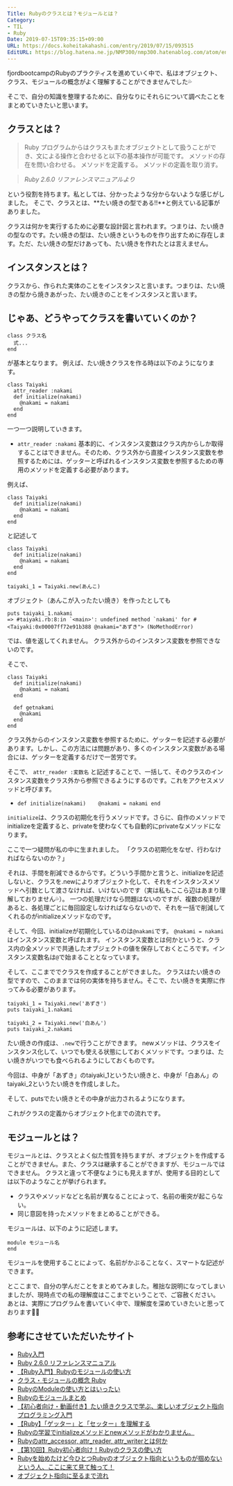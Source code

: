 ```yaml
---
Title: Rubyのクラスとは？モジュールとは？
Category:
- TIL
- Ruby
Date: 2019-07-15T09:35:15+09:00
URL: https://docs.koheitakahashi.com/entry/2019/07/15/093515
EditURL: https://blog.hatena.ne.jp/NMP300/nmp300.hatenablog.com/atom/entry/17680117127217863793
---
```


fjordbootcampのRubyのプラクティスを進めていく中で、私はオブジェクト、クラス、モジュールの概念がよく理解することができませんでした💦

そこで、自分の知識を整理するために、自分なりにそれらについて調べたことをまとめていきたいと思います。

## クラスとは？
>Ruby プログラムからはクラスもまたオブジェクトとして扱うことができ、文による操作と合わせると以下の基本操作が可能です。
>メソッドの存在を問い合わせる。
>メソッドを定義する。
>メソッドの定義を取り消す。

> *Ruby 2.6.0 リファレンスマニュアルより*
 


という役割を持ちます。私としては、分かったような分からないような感じがしました。
そこで、クラスとは、**たい焼きの型である!!**と例えている記事がありました。

クラスは何かを実行するために必要な設計図と言われます。つまりは、たい焼きの型なのです。たい焼きの型は、たい焼きというものを作り出すために存在します。ただ、たい焼きの型だけあっても、たい焼きを作れたとは言えません。


## インスタンスとは？
クラスから、作られた実体のことをインスタンスと言います。つまりは、たい焼きの型から焼きあがった、たい焼きのことをインスタンスと言います。

## じゃあ、どうやってクラスを書いていくのか？

```
class クラス名
  式...
end
```

が基本となります。
例えば、たい焼きクラスを作る時は以下のようになります。

```
class Taiyaki
  attr_reader :nakami
  def initialize(nakami)
    @nakami = nakami
  end
end
```

一つ一つ説明していきます。

- `attr_reader :nakami`
基本的に、インスタンス変数はクラス内からしか取得することはできません。そのため、クラス外から直接インスタンス変数を参照するためには、ゲッターと呼ばれるインスタンス変数を参照するための専用のメソッドを定義する必要があります。

例えば、

```
class Taiyaki
  def initialize(nakami)
    @nakami = nakami
  end
end
```

と記述して

```
class Taiyaki
  def initialize(nakami)
    @nakami = nakami
  end
end

taiyaki_1 = Taiyaki.new(あんこ)
```
オブジェクト（あんこが入ったたい焼き）を作ったとしても

```
puts taiyaki_1.nakami
=> #taiyaki.rb:8:in `<main>': undefined method `nakami' for #<Taiyaki:0x00007ff72e91b388 @nakami="あずき"> (NoMethodError)
```

では、値を返してくれません。
クラス外からのインスタンス変数を参照できないのです。

そこで、
```
class Taiyaki
  def initialize(nakami)
    @nakami = nakami
  end
  
  def getnakami
    @nakami
  end
end
```

クラス外からのインスタンス変数を参照するために、ゲッターを記述する必要があります。しかし、この方法には問題があり、多くのインスタンス変数がある場合には、ゲッターを定義するだけで一苦労です。

そこで、
`attr_reader :変数名`
と記述することで、一括して、そのクラスのインスタンス変数をクラス外から参照できるようにするのです。これをアクセスメソッドと呼びます。



- `def initialize(nakami)   
      @nakami = nakami
    end`


`initialize`は、クラスの初期化を行うメソッドです。さらに、自作のメソッドでinitializeを定義すると、privateを使わなくても自動的にprivateなメソッドになります。

ここで一つ疑問が私の中に生まれました。
「クラスの初期化をなぜ、行わなければならないのか？」

それは、手間を削減できるからです。どういう手間かと言うと、initializeを記述しないと、クラスを.newによりオブジェクト化して、それをインスタンスメソッドへ引数として渡さなければ、いけないのです（実は私もここら辺はあまり理解しておりません💦）。
一つの処理だけなら問題はないのですが、複数の処理があると、各処理ごとに毎回設定しなければならないので、それを一括で削減してくれるのがinitializeメソッドなのです。

そして、今回、initializeが初期化しているのは`@nakami`です。
`@nakami = nakami`はインスタンス変数と呼ばれます。
インスタンス変数とは何かというと、クラス内の全メソッドで共通したオブジェクトの値を保存しておくところです。インスタンス変数名は`@`で始まることとなっています。


そして、ここまででクラスを作成することができました。
クラスはたい焼きの型ですので、このままでは何の実体を持ちません。そこで、たい焼きを実際に作ってみる必要があります。


```
taiyaki_1 = Taiyaki.new('あずき')
puts taiyaki_1.nakami

taiyaki_2 = Taiyaki.new('白あん')
puts taiyaki_2.nakami
```

たい焼きの作成は、`.new`で行うことができます。
newメソッドは、クラスをインスタンス化して、いつでも使える状態にしておくメソッドです。つまりは、たい焼きがいつでも食べられるようにしておくものです。

今回は、中身が「あずき」のtaiyaki_1というたい焼きと、中身が「白あん」のtaiyaki_2というたい焼きを作成しました。

そして、putsでたい焼きとその中身が出力されるようになります。

これがクラスの定義からオブジェクト化までの流れです。


## モジュールとは？
モジュールとは、クラスとよく似た性質を持ちますが、オブジェクトを作成することができません。また、クラスは継承することができますが、モジュールではできません。
クラスと違って不便なようにも見えますが、使用する目的としては以下のようなことが挙げられます。
- クラスやメソッドなどと名前が異なることによって、名前の衝突が起こらない。
- 同じ意図を持ったメソッドをまとめることができる。


モジュールは、以下のように記述します。
```
module モジュール名
end
```

モジュールを使用することによって、名前がかぶることなく、スマートな記述ができます。


とここまで、自分の学んだことをまとめてみました。稚拙な説明になってしまいましたが、現時点での私の理解度はここまでということで、ご容赦ください。
あとは、実際にプログラムを書いていく中で、理解度を深めていきたいと思っております🙇‍♂️


## 参考にさせていただいたサイト
- [Ruby入門](https://www.javadrive.jp/ruby/)
- [Ruby 2.6.0 リファレンスマニュアル](https://docs.ruby-lang.org/ja/latest/doc/index.html)
- [【Ruby入門】Rubyのモジュールの使い方
](https://uxmilk.jp/23190)
- [クラス・モジュールの概念 Ruby
](https://qiita.com/fukumone/items/2dd4d2d1ce6ed05928de)
- [RubyのModuleの使い方とはいったい
](https://qiita.com/shiopon01/items/fd6803f792398c5219cd)
- [Rubyのモジュールまとめ
](https://qiita.com/TakeshiFukushima/items/0bcf1a5a3b717de3a5bd)
- [【初心者向け・動画付き】たい焼きクラスで学ぶ、楽しいオブジェクト指向プログラミング入門
](https://qiita.com/jnchito/items/f07e58824f92395c353b)
- [【Ruby】「ゲッター」と「セッター」を理解する
](https://qiita.com/k-penguin-sato/items/5b75be386be4c55e3abf)
- [Rubyの学習でinitializeメソッドとnewメソッドがわかりません。
](https://teratail.com/questions/51652)
- [Rubyのattr_accessor, attr_reader, attr_writerとは何か
](https://www.xmisao.com/2014/02/10/ruby-attr-accessor-attr-reader-attr-writer.html)
- [【第10回】Ruby初心者向け！Rubyのクラスの使い方
](https://code-schools.com/ruby10/)
- [
Rubyを始めたけど今ひとつRubyのオブジェクト指向というものが掴めないという人、ここに来て見て触って！
](https://melborne.github.io/2013/02/07/understand-ruby-object/)
- [オブジェクト指向に至るまで流れ
](https://docs.komagata.org/5616)





